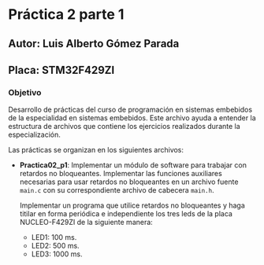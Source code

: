 # Práctica 2 parte 1 
## Autor: Luis Alberto Gómez Parada
## Placa: STM32F429ZI

### Objetivo
Desarrollo de prácticas del curso de programación en sistemas embebidos de la especialidad en sistemas embebidos. Este archivo ayuda a entender la estructura de archivos que contiene los ejercicios realizados durante la especialización.

Las prácticas se organizan en los siguientes archivos:

- **Practica02_p1**: Implementar un módulo de software para trabajar con retardos no bloqueantes. Implementar las funciones auxiliares necesarias para usar retardos no bloqueantes en un archivo fuente `main.c` con su correspondiente archivo de cabecera `main.h`.
  
  Implementar un programa que utilice retardos no bloqueantes y haga titilar en forma periódica e independiente los tres leds de la placa NUCLEO-F429ZI de la siguiente manera:
  
  - LED1: 100 ms. 
  - LED2: 500 ms.
  - LED3: 1000 ms.

